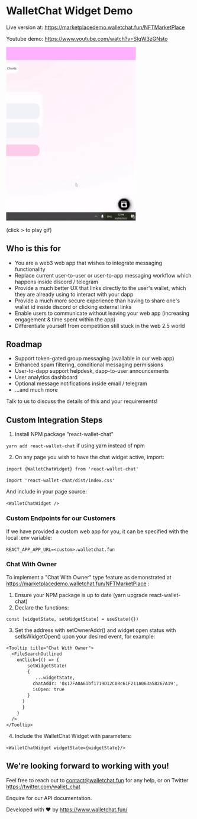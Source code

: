 # WalletChat Widget Demo

Live version at: https://marketplacedemo.walletchat.fun/NFTMarketPlace

Youtube demo: https://www.youtube.com/watch?v=SlqW3zGNsto

<img src="220930 widget demo.gif" width="350" title="widget demo">

(click > to play gif)

## Who is this for

- You are a web3 web app that wishes to integrate messaging functionality
- Replace current user-to-user or user-to-app messaging workflow which happens inside discord / telegram
- Provide a much better UX that links directly to the user's wallet, which they are already using to interact with your dapp
- Provide a much more secure experience than having to share one's wallet id inside discord or clicking external links
- Enable users to communicate without leaving your web app (increasing engagement & time spent within the app)
- Differentiate yourself from competition still stuck in the web 2.5 world

## Roadmap

- Support token-gated group messaging (available in our web app)
- Enhanced spam filtering, conditional messaging permissions
- User-to-dapp support helpdesk, dapp-to-user announcements
- User analytics dashboard
- Optional message notifications inside email / telegram
- ...and much more

Talk to us to discuss the details of this and your requirements!

## Custom Integration Steps

1) Install NPM package "react-wallet-chat"

```yarn add react-wallet-chat``` if using yarn instead of npm

2) On any page you wish to have the chat widget active, import: 

```import {WalletChatWidget} from 'react-wallet-chat'```

```import 'react-wallet-chat/dist/index.css'```

And include in your page source: 

```<WalletChatWidget />```

### Custom Endpoints for our Customers
If we have provided a custom web app for you, it can be specified with the local .env variable:

```REACT_APP_APP_URL=<custom>.walletchat.fun```


### Chat With Owner 
To implement a "Chat With Owner" type feature as demonstrated at https://marketplacedemo.walletchat.fun/NFTMarketPlace :

1) Ensure your NPM package is up to date (yarn upgrade react-wallet-chat)
2) Declare the functions:

```
const [widgetState, setWidgetState] = useState({})
```

3) Set the address with setOwnerAddr() and widget open status with setIsWidgetOpen() upon your desired event, for example: 

```
<Tooltip title="Chat With Owner">
  <FileSearchOutlined
    onClick={() => {
        setWidgetState(
        {
           ...widgetState, 
          chatAddr: '0x17FA0A61bf1719D12C08c61F211A063a58267A19',
          isOpen: true
        }
      )
      }
    }
  />
</Tooltip>
 ```
4) Include the WalletChat Widget with parameters:

```<WalletChatWidget widgetState={widgetState}/>```

## We're looking forward to working with you!

Feel free to reach out to contact@walletchat.fun for any help, or on Twitter https://twitter.com/wallet_chat

Enquire for our API documentation.

Developed with ❤ by https://www.walletchat.fun/
